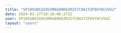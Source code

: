 ```yaml
---
title: "SP105GNSZG9S5M6G89K6ZR257C9A1YZF0VY8CVVGZ"
date: 2024-03-27T10:18:00.272Z
user: SP105GNSZG9S5M6G89K6ZR257C9A1YZF0VY8CVVGZ
layout: "users"
---
```

    